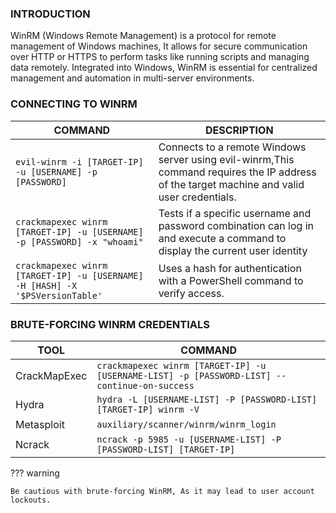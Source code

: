 ### **INTRODUCTION**

WinRM (Windows Remote Management) is a protocol for remote management of Windows machines, It allows for secure communication over HTTP or HTTPS to perform tasks like running scripts and managing data remotely. Integrated into Windows, WinRM is essential for centralized management and automation in multi-server environments.

### **CONNECTING TO WINRM**

| COMMAND | DESCRIPTION |
| --- | --- |
| `evil-winrm -i [TARGET-IP] -u [USERNAME] -p [PASSWORD]` | Connects to a remote Windows server using evil-winrm,This command requires the IP address of the target machine and valid user credentials. |
| `crackmapexec winrm [TARGET-IP] -u [USERNAME] -p [PASSWORD] -x "whoami"` | Tests if a specific username and password combination can log in and execute a command to display the current user identity |
| `crackmapexec winrm [TARGET-IP] -u [USERNAME] -H [HASH] -X '$PSVersionTable'` | Uses a hash for authentication with a PowerShell command to verify access. |

### **BRUTE-FORCING WINRM CREDENTIALS**

| TOOL | COMMAND |
| --- | --- |
| CrackMapExec | `crackmapexec winrm [TARGET-IP] -u [USERNAME-LIST] -p [PASSWORD-LIST] --continue-on-success` |
| Hydra | `hydra -L [USERNAME-LIST] -P [PASSWORD-LIST] [TARGET-IP] winrm -V` |
| Metasploit | `auxiliary/scanner/winrm/winrm_login` |
| Ncrack | `ncrack -p 5985 -u [USERNAME-LIST] -P [PASSWORD-LIST] [TARGET-IP]` |

??? warning 

    Be cautious with brute-forcing WinRM, As it may lead to user account lockouts.
